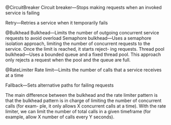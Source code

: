@CircuitBreaker Circuit breaker—Stops making requests when an invoked service is failing

Retry—Retries a service when it temporarily fails

@Bulkhead Bulkhead—Limits the number of outgoing concurrent service requests to avoid overload
	Semaphore bulkhead—Uses a semaphore isolation approach, limiting the number of concurrent requests to the service. Once the limit is reached, it starts reject- ing requests.
	Thread pool bulkhead—Uses a bounded queue and a fixed thread pool. This approach only rejects a request when the pool and the queue are full.

@RateLimiter Rate limit—Limits the number of calls that a service receives at a time

Fallback—Sets alternative paths for failing requests

The main difference between the bulkhead and the rate limiter pattern is that the bulkhead pattern 
is in charge of limiting the number of concurrent calls (for exam- ple, 
it only allows X concurrent calls at a time). With the rate limiter, we can limit the number 
of total calls in a given timeframe (for example, allow X number of calls every Y seconds).